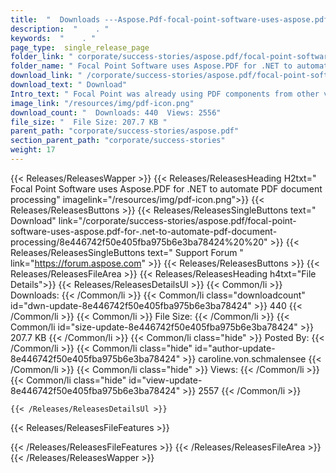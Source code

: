 ```yaml
---
title:  "  Downloads ---Aspose.Pdf-focal-point-software-uses-aspose.pdf-for-.net-to-automate-pdf-document-processing . " 
description:  "    . " 
keywords:  "    . " 
page_type:  single_release_page
folder_link: " corporate/success-stories/aspose.pdf/focal-point-software-uses-aspose.pdf-for-.net-to-automate-pdf-document-processing/"
folder_name: " Focal Point Software uses Aspose.PDF for .NET to automate PDF document processing"
download_link: " /corporate/success-stories/aspose.pdf/focal-point-software-uses-aspose.pdf-for-.net-to-automate-pdf-document-processing/8e446742f50e405fba975b6e3ba78424"
download_text: " Download"
Intro_text: " Focal Point was already using PDF components from other vendors to extract conte..."
image_link: "/resources/img/pdf-icon.png"
download_count: "  Downloads: 440  Views: 2556"
file_size: "  File Size: 207.7 KB "
parent_path: "corporate/success-stories/aspose.pdf"
section_parent_path: "corporate/success-stories"
weight: 17
---
```


{{< Releases/ReleasesWapper >}}
  {{< Releases/ReleasesHeading H2txt=" Focal Point Software uses Aspose.PDF for .NET to automate PDF document processing" imagelink="/resources/img/pdf-icon.png">}}
  {{< Releases/ReleasesButtons >}}
    {{< Releases/ReleasesSingleButtons text=" Download" link="/corporate/success-stories/aspose.pdf/focal-point-software-uses-aspose.pdf-for-.net-to-automate-pdf-document-processing/8e446742f50e405fba975b6e3ba78424%20%20" >}}
    {{< Releases/ReleasesSingleButtons text=" Support Forum " link="https://forum.aspose.com" >}}
  {{< Releases/ReleasesButtons >}}
  {{< Releases/ReleasesFileArea >}}
    {{< Releases/ReleasesHeading h4txt="File Details">}}
    {{< Releases/ReleasesDetailsUl >}}
            {{< Common/li  >}} Downloads: {{< /Common/li >}} 
      {{< Common/li class="downloadcount" id="dwn-update-8e446742f50e405fba975b6e3ba78424" >}} 440 {{< /Common/li >}} 
      {{< Common/li  >}} File Size: {{< /Common/li >}} 
      {{< Common/li id="size-update-8e446742f50e405fba975b6e3ba78424" >}} 207.7 KB {{< /Common/li >}} 
      {{< Common/li  class="hide" >}} Posted By: {{< /Common/li >}} 
      {{< Common/li class="hide" id="author-update-8e446742f50e405fba975b6e3ba78424" >}} caroline.von.schmalensee {{< /Common/li >}} 
      {{< Common/li class="hide"  >}} Views: {{< /Common/li >}} 
      {{< Common/li class="hide" id="view-update-8e446742f50e405fba975b6e3ba78424" >}} 2557 {{< /Common/li >}} 

    {{< /Releases/ReleasesDetailsUl >}}

  {{< Releases/ReleasesFileFeatures >}}
      
  {{< /Releases/ReleasesFileFeatures >}}
 {{< /Releases/ReleasesFileArea >}}
{{< /Releases/ReleasesWapper >}}


